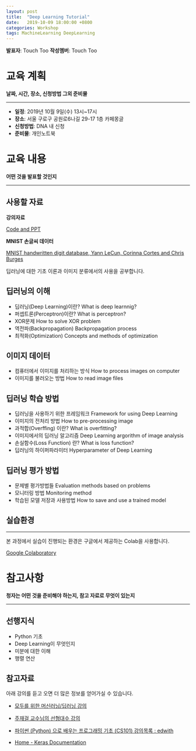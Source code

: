```yaml
---
layout: post
title:  "Deep Learning Tutorial"
date:   2019-10-09 18:00:00 +0800
categories: Workshop
tags: MachineLearning DeepLearning
---
```


**발표자**: Touch Too
**작성멤버**: Touch Too

# 교육 계획

**날짜, 시간, 장소, 신청방법 그외 준비물**

---

- **일정**: 2019년 10월 9일(수) 13시~17시
- **장소**: 서울 구로구 공원로6나길 29-17 1층 카페몽글
- **신청방법**: DNA 내 신청
- **준비물**: 개인노트북

# 교육 내용

**어떤 것을 발표할 것인지**

---

## 사용할 자료

**강의자료**

[Code and PPT](https://drive.google.com/open?id=1-cBXfJ08m-iaIoKowHwalCY22IkqJxu6)

**MNIST 손글씨 데이터**

[MNIST handwritten digit database, Yann LeCun, Corinna Cortes and Chris Burges](http://yann.lecun.com/exdb/mnist/)

딥러닝에 대한 기초 이론과 이미지 분류에서의 사용을 공부합니다.

## 딥러닝의 이해

- 딥러닝(Deep Learning)이란?
What is deep learnnig?
- 퍼셉트론(Perceptron)이란?
What is perceptron?
- XOR문제
How to solve XOR problem
- 역전파(Backpropagation)
Backpropagation process
- 최적화(Optimization)
Concepts and methods of optimization

## 이미지 데이터

- 컴퓨터에서 이미지를 처리하는 방식
How to process images on computer
- 이미지를 불러오는 방법
How to read image files

## 딥러닝 학습 방법

- 딥러닝을 사용하기 위한 프레임워크
Framework for using Deep Learning
- 이미지의 전처리 방법
How to pre-processing image
- 과적합(Overffing) 이란? 
What is overfitting?
- 이미지에서의 딥러닝 알고리즘
Deep Learning argorithm of image analysis
- 손실함수(Loss Function) 란?
What is loss function?
- 딥러닝의 하이퍼파라미터
Hyperparameter of Deep Learning

## 딥러닝 평가 방법

- 문제별 평가방법들
Evaluation methods based on problems
- 모니터링 방법
Monitoring method
- 학습된 모델 저장과 사용방법
How to save and use a trained model

## 실습환경

---

본 과정에서 실습이 진행되는 환경은 구글에서 제공하는 Colab을 사용합니다.

[Google Colaboratory](https://colab.research.google.com)

# 참고사항

**청자는 어떤 것을 준비해야 하는지, 참고 자료로 무엇이 있는지**

---

## 선행지식

- Python 기초
- Deep Learning이 무엇인지
- 미분에 대한 이해
- 행렬 연산


## 참고자료

아래 강의를 듣고 오면 더 많은 정보를 얻어가실 수 있습니다.

- [모두를 위한 머신러닝/딥러닝 강의](https://hunkim.github.io/ml/)

- [주재걸 교수님의 선형대수 강의](https://www.edwith.org/linearalgebra4ai)

- [파이썬 (Python) 으로 배우는 프로그래밍 기초 (CS101) 강의목록 : edwith](https://www.edwith.org/cs101/joinLectures/21778)

- [Home - Keras Documentation](https://keras.io/)